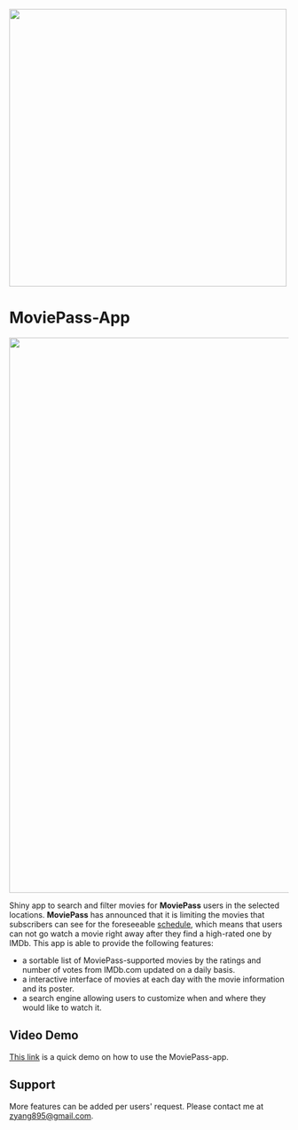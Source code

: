 

<p align="left">
  <img src="https://cdn1.vox-cdn.com/thumbor/y0E0ZzywCYesmsnPm3ZDQ7ekGaI=/0x1080/volume-assets.voxmedia.com/production/514f56be0addbcb33850de56eca2bb2f/VRG_DSN_2740_Moviepass_Thumb_v02.jpg" width="500" >
</p>

# MoviePass-App 

<p align="left">
  <img src="https://github.com/zhiiyang/MoviePass/blob/master/www/DemoPicture.png" width="1000" >
</p>

Shiny app to search and filter movies for **MoviePass** users in the selected locations. **MoviePass** has announced that it is limiting the movies that subscribers can see for the foreseeable [schedule](https://www.moviepass.com/movies/), which means that users can not go watch a movie right away after they find a high-rated one by IMDb. This app is able to provide the following features:

* a sortable list of MoviePass-supported movies by the ratings and number of votes from IMDb.com updated on a daily basis. 
* a interactive interface of movies at each day with the movie information and its poster. 
* a search engine allowing users to customize when and where they would like to watch it. 

## Video Demo

[This link](https://github.com/zhiiyang/MoviePass/blob/master/www/MoviePassShinyDemo.mp4) is a quick demo on how to use the MoviePass-app. 

## Support

More features can be added per users' request. Please contact me at zyang895@gmail.com.

